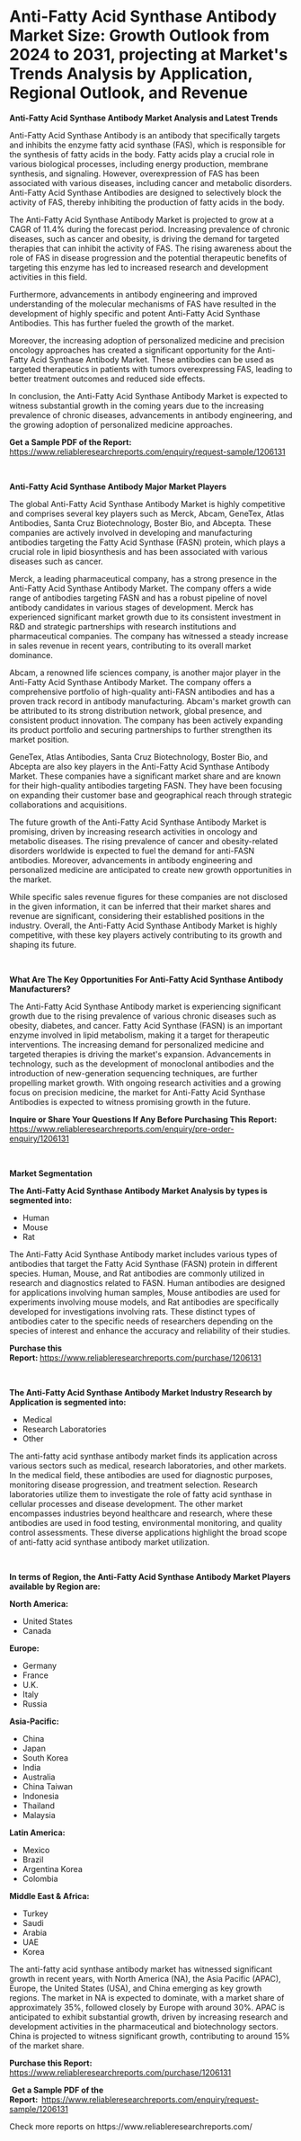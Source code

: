 <p><h1>Anti-Fatty Acid Synthase Antibody Market Size: Growth Outlook from 2024 to 2031, projecting at Market's Trends Analysis by Application, Regional Outlook, and Revenue</h1></p><p><strong>Anti-Fatty Acid Synthase Antibody Market Analysis and Latest Trends</strong></p>
<p><p>Anti-Fatty Acid Synthase Antibody is an antibody that specifically targets and inhibits the enzyme fatty acid synthase (FAS), which is responsible for the synthesis of fatty acids in the body. Fatty acids play a crucial role in various biological processes, including energy production, membrane synthesis, and signaling. However, overexpression of FAS has been associated with various diseases, including cancer and metabolic disorders. Anti-Fatty Acid Synthase Antibodies are designed to selectively block the activity of FAS, thereby inhibiting the production of fatty acids in the body.</p><p>The Anti-Fatty Acid Synthase Antibody Market is projected to grow at a CAGR of 11.4% during the forecast period. Increasing prevalence of chronic diseases, such as cancer and obesity, is driving the demand for targeted therapies that can inhibit the activity of FAS. The rising awareness about the role of FAS in disease progression and the potential therapeutic benefits of targeting this enzyme has led to increased research and development activities in this field.</p><p>Furthermore, advancements in antibody engineering and improved understanding of the molecular mechanisms of FAS have resulted in the development of highly specific and potent Anti-Fatty Acid Synthase Antibodies. This has further fueled the growth of the market.</p><p>Moreover, the increasing adoption of personalized medicine and precision oncology approaches has created a significant opportunity for the Anti-Fatty Acid Synthase Antibody Market. These antibodies can be used as targeted therapeutics in patients with tumors overexpressing FAS, leading to better treatment outcomes and reduced side effects.</p><p>In conclusion, the Anti-Fatty Acid Synthase Antibody Market is expected to witness substantial growth in the coming years due to the increasing prevalence of chronic diseases, advancements in antibody engineering, and the growing adoption of personalized medicine approaches.</p></p>
<p><strong>Get a Sample PDF of the Report:&nbsp;</strong> <a href="https://www.reliableresearchreports.com/enquiry/request-sample/1206131">https://www.reliableresearchreports.com/enquiry/request-sample/1206131</a></p>
<p>&nbsp;</p>
<p><strong>Anti-Fatty Acid Synthase Antibody Major Market Players</strong></p>
<p><p>The global Anti-Fatty Acid Synthase Antibody Market is highly competitive and comprises several key players such as Merck, Abcam, GeneTex, Atlas Antibodies, Santa Cruz Biotechnology, Boster Bio, and Abcepta. These companies are actively involved in developing and manufacturing antibodies targeting the Fatty Acid Synthase (FASN) protein, which plays a crucial role in lipid biosynthesis and has been associated with various diseases such as cancer.</p><p>Merck, a leading pharmaceutical company, has a strong presence in the Anti-Fatty Acid Synthase Antibody Market. The company offers a wide range of antibodies targeting FASN and has a robust pipeline of novel antibody candidates in various stages of development. Merck has experienced significant market growth due to its consistent investment in R&D and strategic partnerships with research institutions and pharmaceutical companies. The company has witnessed a steady increase in sales revenue in recent years, contributing to its overall market dominance.</p><p>Abcam, a renowned life sciences company, is another major player in the Anti-Fatty Acid Synthase Antibody Market. The company offers a comprehensive portfolio of high-quality anti-FASN antibodies and has a proven track record in antibody manufacturing. Abcam's market growth can be attributed to its strong distribution network, global presence, and consistent product innovation. The company has been actively expanding its product portfolio and securing partnerships to further strengthen its market position.</p><p>GeneTex, Atlas Antibodies, Santa Cruz Biotechnology, Boster Bio, and Abcepta are also key players in the Anti-Fatty Acid Synthase Antibody Market. These companies have a significant market share and are known for their high-quality antibodies targeting FASN. They have been focusing on expanding their customer base and geographical reach through strategic collaborations and acquisitions.</p><p>The future growth of the Anti-Fatty Acid Synthase Antibody Market is promising, driven by increasing research activities in oncology and metabolic diseases. The rising prevalence of cancer and obesity-related disorders worldwide is expected to fuel the demand for anti-FASN antibodies. Moreover, advancements in antibody engineering and personalized medicine are anticipated to create new growth opportunities in the market.</p><p>While specific sales revenue figures for these companies are not disclosed in the given information, it can be inferred that their market shares and revenue are significant, considering their established positions in the industry. Overall, the Anti-Fatty Acid Synthase Antibody Market is highly competitive, with these key players actively contributing to its growth and shaping its future.</p></p>
<p>&nbsp;</p>
<p><strong>What Are The Key Opportunities For Anti-Fatty Acid Synthase Antibody Manufacturers?</strong></p>
<p><p>The Anti-Fatty Acid Synthase Antibody market is experiencing significant growth due to the rising prevalence of various chronic diseases such as obesity, diabetes, and cancer. Fatty Acid Synthase (FASN) is an important enzyme involved in lipid metabolism, making it a target for therapeutic interventions. The increasing demand for personalized medicine and targeted therapies is driving the market's expansion. Advancements in technology, such as the development of monoclonal antibodies and the introduction of new-generation sequencing techniques, are further propelling market growth. With ongoing research activities and a growing focus on precision medicine, the market for Anti-Fatty Acid Synthase Antibodies is expected to witness promising growth in the future.</p></p>
<p><strong>Inquire or Share Your Questions If Any Before Purchasing This Report:</strong> <a href="https://www.reliableresearchreports.com/enquiry/pre-order-enquiry/1206131">https://www.reliableresearchreports.com/enquiry/pre-order-enquiry/1206131</a></p>
<p>&nbsp;</p>
<p><strong>Market Segmentation</strong></p>
<p><strong>The Anti-Fatty Acid Synthase Antibody Market Analysis by types is segmented into:</strong></p>
<p><ul><li>Human</li><li>Mouse</li><li>Rat</li></ul></p>
<p><p>The Anti-Fatty Acid Synthase Antibody market includes various types of antibodies that target the Fatty Acid Synthase (FASN) protein in different species. Human, Mouse, and Rat antibodies are commonly utilized in research and diagnostics related to FASN. Human antibodies are designed for applications involving human samples, Mouse antibodies are used for experiments involving mouse models, and Rat antibodies are specifically developed for investigations involving rats. These distinct types of antibodies cater to the specific needs of researchers depending on the species of interest and enhance the accuracy and reliability of their studies.</p></p>
<p><strong>Purchase this Report:&nbsp;</strong><a href="https://www.reliableresearchreports.com/purchase/1206131">https://www.reliableresearchreports.com/purchase/1206131</a></p>
<p>&nbsp;</p>
<p><strong>The Anti-Fatty Acid Synthase Antibody Market Industry Research by Application is segmented into:</strong></p>
<p><ul><li>Medical</li><li>Research Laboratories</li><li>Other</li></ul></p>
<p><p>The anti-fatty acid synthase antibody market finds its application across various sectors such as medical, research laboratories, and other markets. In the medical field, these antibodies are used for diagnostic purposes, monitoring disease progression, and treatment selection. Research laboratories utilize them to investigate the role of fatty acid synthase in cellular processes and disease development. The other market encompasses industries beyond healthcare and research, where these antibodies are used in food testing, environmental monitoring, and quality control assessments. These diverse applications highlight the broad scope of anti-fatty acid synthase antibody market utilization.</p></p>
<p>&nbsp;</p>
<p><strong>In terms of Region, the Anti-Fatty Acid Synthase Antibody Market Players available by Region are:</strong></p>
<p>
    <p> <strong> North America: </strong>
        <ul>
            <li>United States</li>
            <li>Canada</li>
        </ul>
        </p> 
    <p> <strong> Europe: </strong>
        <ul>
            <li>Germany</li>
            <li>France</li>
            <li>U.K.</li>
            <li>Italy</li>
            <li>Russia</li>
        </ul>
        </p> 
    <p> <strong> Asia-Pacific: </strong>
        <ul>
            <li>China</li>
            <li>Japan</li>
            <li>South Korea</li>
            <li>India</li>
            <li>Australia</li>
            <li>China Taiwan</li>
            <li>Indonesia</li>
            <li>Thailand</li>
            <li>Malaysia</li>
        </ul>
        </p> 
    <p> <strong> Latin America: </strong>
        <ul>
            <li>Mexico</li>
            <li>Brazil</li>
            <li>Argentina Korea</li>
            <li>Colombia</li>
        </ul>
        </p> 
    <p> <strong> Middle East & Africa: </strong>
        <ul>
            <li>Turkey</li>
            <li>Saudi</li>
            <li>Arabia</li>
            <li>UAE</li>
            <li>Korea</li>
        </ul>
    </p>
    </p>
<p><p>The anti-fatty acid synthase antibody market has witnessed significant growth in recent years, with North America (NA), the Asia Pacific (APAC), Europe, the United States (USA), and China emerging as key growth regions. The market in NA is expected to dominate, with a market share of approximately 35%, followed closely by Europe with around 30%. APAC is anticipated to exhibit substantial growth, driven by increasing research and development activities in the pharmaceutical and biotechnology sectors. China is projected to witness significant growth, contributing to around 15% of the market share.</p></p>
<p><strong>Purchase this Report: </strong><a href="https://www.reliableresearchreports.com/purchase/1206131">https://www.reliableresearchreports.com/purchase/1206131</a></p>
<p>&nbsp;<strong>Get a Sample PDF of the Report:&nbsp;&nbsp;</strong><a href="https://www.reliableresearchreports.com/enquiry/request-sample/1206131">https://www.reliableresearchreports.com/enquiry/request-sample/1206131</a></p>
<p><strong></strong></p>
<p>Check more reports on https://www.reliableresearchreports.com/</p>